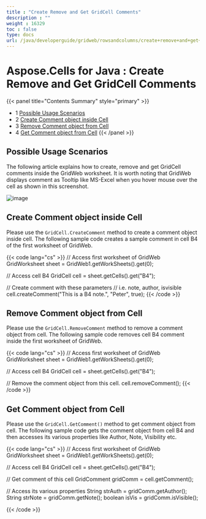 ```yaml
---
title : "Create Remove and Get GridCell Comments" 
description : "" 
weight : 16329 
toc : false
type: docs
url: /java/developerguide/gridweb/rowsandcolumns/create+remove+and+get+gridcell+comments/
---
```


# Aspose.Cells for Java : Create Remove and Get GridCell Comments


{{< panel title="Contents Summary" style="primary" >}}
*   1 [Possible Usage Scenarios](#possible-usage-scenarios)
*   2 [Create Comment object inside Cell](#create-comment-object-inside-cell)
*   3 [Remove Comment object from Cell](#remove-comment-object-from-cell)
*   4 [Get Comment object from Cell](#get-comment-object-from-cell)
{{< /panel >}}
 

## Possible Usage Scenarios

The following article explains how to create, remove and get GridCell comments inside the GridWeb worksheet. It is worth noting that GridWeb displays comment as Tooltip like MS-Excel when you hover mouse over the cell as shown in this screenshot.

![image](https://docs2.aspose.com/cells/java/attachments/50266359/50528372.png)

## Create Comment object inside Cell

Please use the `GridCell.CreateComment` method to create a comment object inside cell. The following sample code creates a sample comment in cell B4 of the first worksheet of GridWeb.

{{< code lang="cs" >}}
// Access first worksheet of GridWeb
GridWorksheet sheet = GridWeb1.getWorkSheets().get(0);

// Access cell B4
GridCell cell = sheet.getCells().get("B4");

// Create comment with these parameters
// i.e. note, author, isvisible
cell.createComment("This is a B4 note.", "Peter", true);
{{< /code >}}

## Remove Comment object from Cell

Please use the `GridCell.RemoveComment` method to remove a comment object from cell. The following sample code removes cell B4 comment inside the first worksheet of GridWeb.

{{< code lang="cs" >}}
// Access first worksheet of GridWeb
GridWorksheet sheet = GridWeb1.getWorkSheets().get(0);

// Access cell B4
GridCell cell = sheet.getCells().get("B4");

// Remove the comment object from this cell.
cell.removeComment();
{{< /code >}}

## Get Comment object from Cell

Please use the `GridCell.GetComment()` method to get comment object from cell. The following sample code gets the comment object from cell B4 and then accesses its various properties like Author, Note, Visibility etc.

{{< code lang="cs" >}}
// Access first worksheet of GridWeb
GridWorksheet sheet = GridWeb1.getWorkSheets().get(0);

// Access cell B4
GridCell cell = sheet.getCells().get("B4");

// Get comment of this cell
GridComment gridComm = cell.getComment();

// Access its various properties
String strAuth = gridComm.getAuthor();
String strNote = gridComm.getNote();
boolean isVis = gridComm.isVisible();

{{< /code >}}

